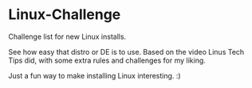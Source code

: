 # Linux-Challenge
Challenge list for new Linux installs. 

See how easy that distro or DE is to use. Based on the video Linus Tech Tips did, with some extra rules and challenges for my liking.

Just a fun way to make installing Linux interesting. :)
